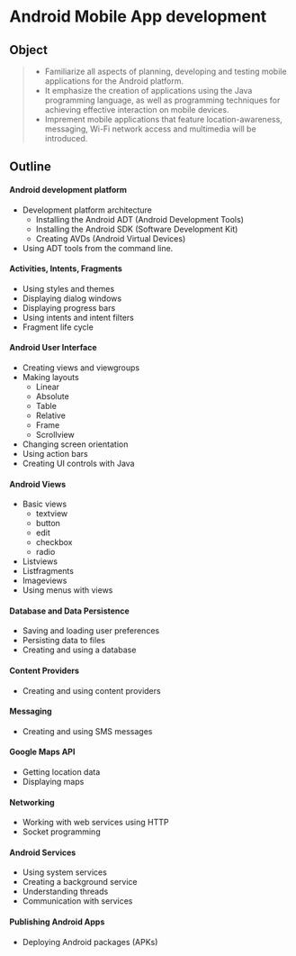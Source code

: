 # Android Mobile App development

## Object
>* Familiarize all aspects of planning, developing and testing mobile applications for the Android platform. 
>* It emphasize the creation of applications using the Java programming language, as well as programming techniques for achieving effective interaction on mobile devices. 
>* Imprement mobile applications that feature location-awareness, messaging, Wi-Fi network access and multimedia will be introduced.

## Outline
#### Android development platform
* Development platform architecture
    * Installing the Android ADT (Android Development Tools)
    * Installing the Android SDK (Software Development Kit)
    * Creating AVDs (Android Virtual Devices)
* Using ADT tools from the command line.

#### Activities, Intents, Fragments
* Using styles and themes
* Displaying dialog windows
* Displaying progress bars
* Using intents and intent filters
* Fragment life cycle

#### Android User Interface
* Creating views and viewgroups
* Making layouts
    * Linear
    * Absolute
    * Table
    * Relative
    * Frame
    * Scrollview
* Changing screen orientation
* Using action bars
* Creating UI controls with Java

#### Android Views
* Basic views
    * textview
    * button
    * edit
    * checkbox
    * radio
* Listviews
* Listfragments
* Imageviews
* Using menus with views

#### Database and Data Persistence
* Saving and loading user preferences
* Persisting data to files
* Creating and using a database

#### Content Providers
* Creating and using content providers

#### Messaging
* Creating and using SMS messages

#### Google Maps API
* Getting location data
* Displaying maps

#### Networking
* Working with web services using HTTP
* Socket programming

#### Android Services
* Using system services
* Creating a background service
* Understanding threads
* Communication with services

#### Publishing Android Apps
* Deploying Android packages (APKs)

